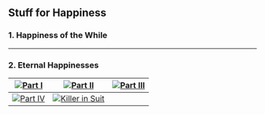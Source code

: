 Stuff for Happiness
--------
### 1. Happiness of the While
* * * 

### 2. Eternal Happinesses

|[![Part I](https://user-images.githubusercontent.com/27868570/67157195-2adf5980-f329-11e9-9287-ecc07939c09f.png)](https://music.163.com/#/video?id=559F6EDF7D99324CDA8BE50C6F11D070)|[![Part II](https://user-images.githubusercontent.com/27868570/67157181-fb305180-f328-11e9-8ab5-e1a74eeed740.png)](https://music.163.com/#/video?id=A64BA632979D3E53314C676A4D0C02A4)|[![Part III](https://user-images.githubusercontent.com/27868570/67157166-bdcbc400-f328-11e9-84dc-f9e8fd4147ac.png)](https://music.163.com/#/video?id=9BDF2EDC3C5DC7CB8202522EC107A6E1)|
|------------------------------|------------------------------|------------------------------|
|[![Part IV](https://user-images.githubusercontent.com/27868570/67156613-2fa00f80-f321-11e9-988f-644873addc0c.png)](https://music.163.com/#/video?id=B51D6C7D5A6DFC993FC29E1E871E0635)|[![Killer in Suit](https://user-images.githubusercontent.com/27868570/68067797-c1117780-fd4c-11e9-8ac2-d7fcbae1961e.png)](https://music.163.com/#/video?id=CC1DD5DDC77495C4AE2545D0CD4BF2B0)|                              |
